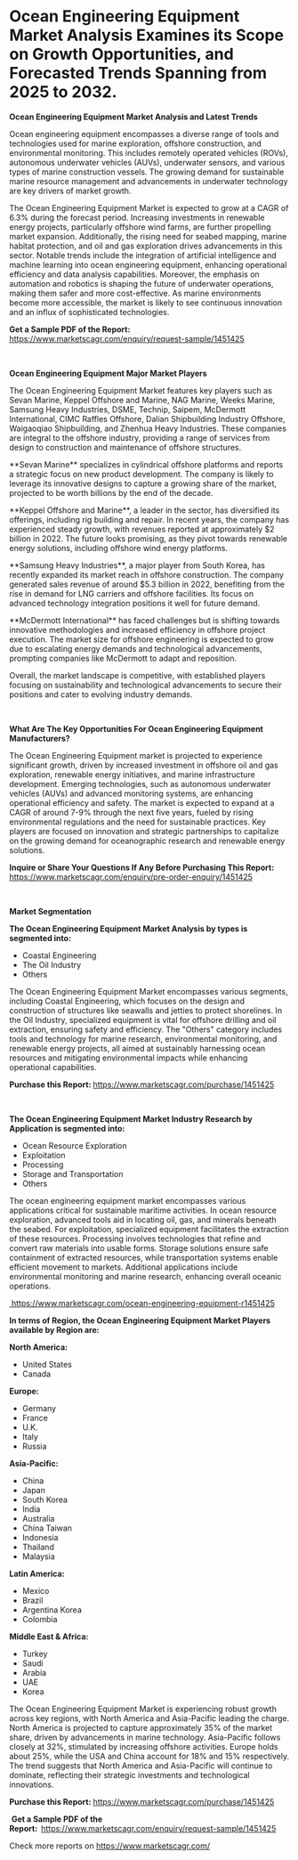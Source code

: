 <p><h1>Ocean Engineering Equipment Market Analysis Examines its Scope on Growth Opportunities, and Forecasted Trends Spanning from 2025 to 2032.</h1></p><p><strong>Ocean Engineering Equipment Market Analysis and Latest Trends</strong></p>
<p><p>Ocean engineering equipment encompasses a diverse range of tools and technologies used for marine exploration, offshore construction, and environmental monitoring. This includes remotely operated vehicles (ROVs), autonomous underwater vehicles (AUVs), underwater sensors, and various types of marine construction vessels. The growing demand for sustainable marine resource management and advancements in underwater technology are key drivers of market growth.</p><p>The Ocean Engineering Equipment Market is expected to grow at a CAGR of 6.3% during the forecast period. Increasing investments in renewable energy projects, particularly offshore wind farms, are further propelling market expansion. Additionally, the rising need for seabed mapping, marine habitat protection, and oil and gas exploration drives advancements in this sector. Notable trends include the integration of artificial intelligence and machine learning into ocean engineering equipment, enhancing operational efficiency and data analysis capabilities. Moreover, the emphasis on automation and robotics is shaping the future of underwater operations, making them safer and more cost-effective. As marine environments become more accessible, the market is likely to see continuous innovation and an influx of sophisticated technologies.</p></p>
<p><strong>Get a Sample PDF of the Report:&nbsp;</strong> <a href="https://www.marketscagr.com/enquiry/request-sample/1451425?utm_campaign=2454&utm_medium=2&utm_source=Github&utm_content=ia&utm_term=11042025&utm_id=ocean-engineering-equipment">https://www.marketscagr.com/enquiry/request-sample/1451425</a></p>
<p>&nbsp;</p>
<p><strong>Ocean Engineering Equipment Major Market Players</strong></p>
<p><p>The Ocean Engineering Equipment Market features key players such as Sevan Marine, Keppel Offshore and Marine, NAG Marine, Weeks Marine, Samsung Heavy Industries, DSME, Technip, Saipem, McDermott International, CIMC Raffles Offshore, Dalian Shipbuilding Industry Offshore, Waigaoqiao Shipbuilding, and Zhenhua Heavy Industries. These companies are integral to the offshore industry, providing a range of services from design to construction and maintenance of offshore structures.</p><p>**Sevan Marine** specializes in cylindrical offshore platforms and reports a strategic focus on new product development. The company is likely to leverage its innovative designs to capture a growing share of the market, projected to be worth billions by the end of the decade.</p><p>**Keppel Offshore and Marine**, a leader in the sector, has diversified its offerings, including rig building and repair. In recent years, the company has experienced steady growth, with revenues reported at approximately $2 billion in 2022. The future looks promising, as they pivot towards renewable energy solutions, including offshore wind energy platforms.</p><p>**Samsung Heavy Industries**, a major player from South Korea, has recently expanded its market reach in offshore construction. The company generated sales revenue of around $5.3 billion in 2022, benefiting from the rise in demand for LNG carriers and offshore facilities. Its focus on advanced technology integration positions it well for future demand.</p><p>**McDermott International** has faced challenges but is shifting towards innovative methodologies and increased efficiency in offshore project execution. The market size for offshore engineering is expected to grow due to escalating energy demands and technological advancements, prompting companies like McDermott to adapt and reposition.</p><p>Overall, the market landscape is competitive, with established players focusing on sustainability and technological advancements to secure their positions and cater to evolving industry demands.</p></p>
<p>&nbsp;</p>
<p><strong>What Are The Key Opportunities For Ocean Engineering Equipment Manufacturers?</strong></p>
<p><p>The Ocean Engineering Equipment market is projected to experience significant growth, driven by increased investment in offshore oil and gas exploration, renewable energy initiatives, and marine infrastructure development. Emerging technologies, such as autonomous underwater vehicles (AUVs) and advanced monitoring systems, are enhancing operational efficiency and safety. The market is expected to expand at a CAGR of around 7-9% through the next five years, fueled by rising environmental regulations and the need for sustainable practices. Key players are focused on innovation and strategic partnerships to capitalize on the growing demand for oceanographic research and renewable energy solutions.</p></p>
<p><strong>Inquire or Share Your Questions If Any Before Purchasing This Report:</strong> <a href="https://www.marketscagr.com/enquiry/pre-order-enquiry/1451425?utm_campaign=2454&utm_medium=2&utm_source=Github&utm_content=ia&utm_term=11042025&utm_id=ocean-engineering-equipment">https://www.marketscagr.com/enquiry/pre-order-enquiry/1451425</a></p>
<p>&nbsp;</p>
<p><strong>Market Segmentation</strong></p>
<p><strong>The Ocean Engineering Equipment Market Analysis by types is segmented into:</strong></p>
<p><ul><li>Coastal Engineering</li><li>The Oil Industry</li><li>Others</li></ul></p>
<p><p>The Ocean Engineering Equipment Market encompasses various segments, including Coastal Engineering, which focuses on the design and construction of structures like seawalls and jetties to protect shorelines. In the Oil Industry, specialized equipment is vital for offshore drilling and oil extraction, ensuring safety and efficiency. The "Others" category includes tools and technology for marine research, environmental monitoring, and renewable energy projects, all aimed at sustainably harnessing ocean resources and mitigating environmental impacts while enhancing operational capabilities.</p></p>
<p><strong>Purchase this Report:&nbsp;</strong><a href="https://www.marketscagr.com/purchase/1451425?utm_campaign=2454&utm_medium=2&utm_source=Github&utm_content=ia&utm_term=11042025&utm_id=ocean-engineering-equipment">https://www.marketscagr.com/purchase/1451425</a></p>
<p>&nbsp;</p>
<p><strong>The Ocean Engineering Equipment Market Industry Research by Application is segmented into:</strong></p>
<p><ul><li>Ocean Resource Exploration</li><li>Exploitation</li><li>Processing</li><li>Storage and Transportation</li><li>Others</li></ul></p>
<p><p>The ocean engineering equipment market encompasses various applications critical for sustainable maritime activities. In ocean resource exploration, advanced tools aid in locating oil, gas, and minerals beneath the seabed. For exploitation, specialized equipment facilitates the extraction of these resources. Processing involves technologies that refine and convert raw materials into usable forms. Storage solutions ensure safe containment of extracted resources, while transportation systems enable efficient movement to markets. Additional applications include environmental monitoring and marine research, enhancing overall oceanic operations.</p></p>
<p><a href="https://www.marketscagr.com/ocean-engineering-equipment-r1451425?utm_campaign=2454&utm_medium=2&utm_source=Github&utm_content=ia&utm_term=11042025&utm_id=ocean-engineering-equipment">&nbsp;https://www.marketscagr.com/ocean-engineering-equipment-r1451425</a></p>
<p><strong>In terms of Region, the Ocean Engineering Equipment Market Players available by Region are:</strong></p>
<p>
    <p> <strong> North America: </strong>
        <ul>
            <li>United States</li>
            <li>Canada</li>
        </ul>
        </p> 
    <p> <strong> Europe: </strong>
        <ul>
            <li>Germany</li>
            <li>France</li>
            <li>U.K.</li>
            <li>Italy</li>
            <li>Russia</li>
        </ul>
        </p> 
    <p> <strong> Asia-Pacific: </strong>
        <ul>
            <li>China</li>
            <li>Japan</li>
            <li>South Korea</li>
            <li>India</li>
            <li>Australia</li>
            <li>China Taiwan</li>
            <li>Indonesia</li>
            <li>Thailand</li>
            <li>Malaysia</li>
        </ul>
        </p> 
    <p> <strong> Latin America: </strong>
        <ul>
            <li>Mexico</li>
            <li>Brazil</li>
            <li>Argentina Korea</li>
            <li>Colombia</li>
        </ul>
        </p> 
    <p> <strong> Middle East & Africa: </strong>
        <ul>
            <li>Turkey</li>
            <li>Saudi</li>
            <li>Arabia</li>
            <li>UAE</li>
            <li>Korea</li>
        </ul>
    </p>
    </p>
<p><p>The Ocean Engineering Equipment Market is experiencing robust growth across key regions, with North America and Asia-Pacific leading the charge. North America is projected to capture approximately 35% of the market share, driven by advancements in marine technology. Asia-Pacific follows closely at 32%, stimulated by increasing offshore activities. Europe holds about 25%, while the USA and China account for 18% and 15% respectively. The trend suggests that North America and Asia-Pacific will continue to dominate, reflecting their strategic investments and technological innovations.</p></p>
<p><strong>Purchase this Report: </strong><a href="https://www.marketscagr.com/purchase/1451425?utm_campaign=2454&utm_medium=2&utm_source=Github&utm_content=ia&utm_term=11042025&utm_id=ocean-engineering-equipment">https://www.marketscagr.com/purchase/1451425</a></p>
<p>&nbsp;<strong>Get a Sample PDF of the Report:&nbsp;&nbsp;</strong><a href="https://www.marketscagr.com/enquiry/request-sample/1451425?utm_campaign=2454&utm_medium=2&utm_source=Github&utm_content=ia&utm_term=11042025&utm_id=ocean-engineering-equipment">https://www.marketscagr.com/enquiry/request-sample/1451425</a></p>
<p><strong></strong></p>
<p>Check more reports on <a href="https://www.marketscagr.com/?utm_campaign=2454&utm_medium=2&utm_source=Github&utm_content=ia&utm_term=11042025&utm_id=ocean-engineering-equipment">https://www.marketscagr.com/</a></p>